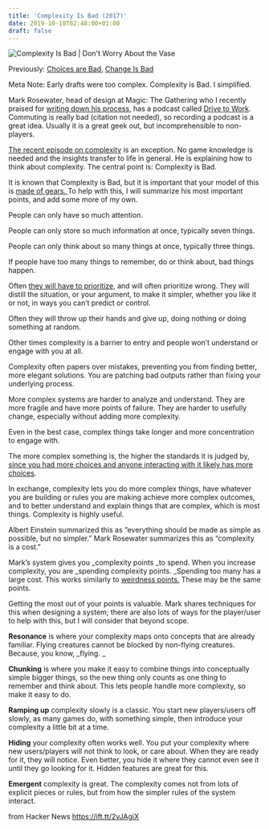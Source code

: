 ```yaml
---
title: 'Complexity Is Bad (2017)'
date: 2019-10-10T02:48:00+01:00
draft: false
---
```


![](https://s0.wp.com/i/blank.jpg "Complexity Is Bad | Don't Worry About the Vase")  

Previously: [Choices are Bad](https://thezvi.wordpress.com/2017/07/22/choices-are-bad/), [Change Is Bad](https://thezvi.wordpress.com/2017/07/20/change-is-bad/)

Meta Note: Early drafts were too complex. Complexity is Bad. I simplified.

Mark Rosewater, head of design at Magic: The Gathering who I recently praised for [writing down his process](https://thezvi.wordpress.com/2017/07/24/write-down-your-process/), has a podcast called [Drive to Work](http://magic.wizards.com/en/articles/media/podcasts). Commuting is really bad (citation not needed), so recording a podcast is a great idea. Usually it is a great geek out, but incomprehensible to non-players.

[The recent episode on complexity](http://media.wizards.com/2017/podcasts/magic/drivetowork455_complexity.mp3) is an exception. No game knowledge is needed and the insights transfer to life in general. He is explaining how to think about complexity. The central point is: Complexity is Bad.

It is known that Complexity is Bad, but it is important that your model of this is [made of gears. ](http://lesswrong.com/lw/ozz/gears_in_understanding/)To help with this, I will summarize his most important points, and add some more of my own.

People can only have so much attention.

People can only store so much information at once, typically seven things.

People can only think about so many things at once, typically three things.

If people have too many things to remember, do or think about, bad things happen.

Often [they will have to prioritize](https://thezvi.wordpress.com/2017/07/22/choices-are-bad/), and will often prioritize wrong. They will distill the situation, or your argument, to make it simpler, whether you like it or not, in ways you can’t predict or control.

Often they will throw up their hands and give up, doing nothing or doing something at random.

Other times complexity is a barrier to entry and people won’t understand or engage with you at all.

Complexity often papers over mistakes, preventing you from finding better, more elegant solutions. You are patching bad outputs rather than fixing your underlying process.

More complex systems are harder to analyze and understand. They are more fragile and have more points of failure. They are harder to usefully change, especially without adding more complexity.

Even in the best case, complex things take longer and more concentration to engage with.

The more complex something is, the higher the standards it is judged by, [since you had more choices and anyone interacting with it likely has more choices](https://thezvi.wordpress.com/2017/07/22/choices-are-bad/).

In exchange, complexity lets you do more complex things, have whatever you are building or rules you are making achieve more complex outcomes, and to better understand and explain things that are complex, which is most things. Complexity is highly useful.

Albert Einstein summarized this as “everything should be made as simple as possible, but no simpler.” Mark Rosewater summarizes this as “complexity is a cost.”

Mark’s system gives you _complexity points _to spend. When you increase complexity, you are _spending complexity points. _Spending too many has a large cost. This works similarly to [weirdness points.](http://lesswrong.com/lw/lbn/you_have_a_set_amount_of_weirdness_points_spend/) These may be the same points.

Getting the most out of your points is valuable. Mark shares techniques for this when designing a system; there are also lots of ways for the player/user to help with this, but I will consider that beyond scope.

**Resonance** is where your complexity maps onto concepts that are already familiar. Flying creatures cannot be blocked by non-flying creatures. Because, you know, _flying. _

**Chunking** is where you make it easy to combine things into conceptually simple bigger things, so the new thing only counts as one thing to remember and think about. This lets people handle more complexity, so make it easy to do.

**Ramping up** complexity slowly is a classic. You start new players/users off slowly, as many games do, with something simple, then introduce your complexity a little bit at a time.

**Hiding** your complexity often works well. You put your complexity where new users/players will not think to look, or care about. When they are ready for it, they will notice. Even better, you hide it where they cannot even see it until they go looking for it. Hidden features are great for this.

**Emergent** complexity is great. The complexity comes not from lots of explicit pieces or rules, but from how the simpler rules of the system interact.

  
  
from Hacker News https://ift.tt/2vJAgiX